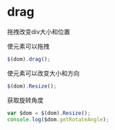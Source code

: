 # drag

拖拽改变div大小和位置

使元素可以拖拽

```Javascript
$(dom).drag();
```

使元素可以改变大小和方向


```Javascript
$(dom).Resize();
```

获取旋转角度

```Javascript
var $dom = $(dom).Resize();
console.log($dom.getRotateAngle);
```
